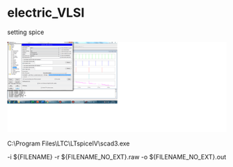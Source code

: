 # electric_VLSI

setting spice

![spice_settings](https://github.com/Rayanfer32/electric_VLSI/raw/master/vlsi%20settings.png)

C:\Program Files\LTC\LTspiceIV\scad3.exe

-i ${FILENAME} -r ${FILENAME_NO_EXT}.raw -o ${FILENAME_NO_EXT}.out

